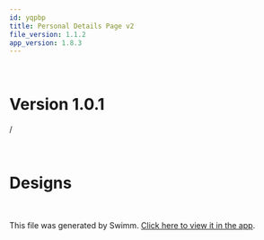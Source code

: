 ```yaml
---
id: yqpbp
title: Personal Details Page v2
file_version: 1.1.2
app_version: 1.8.3
---
```


<br/>

# Version 1.0.1

/

<br/>

# Designs

<br/>

This file was generated by Swimm. [Click here to view it in the app](https://app.swimm.io/repos/Z2l0aHViJTNBJTNBYmFja2VuZC1zd2ltbSUzQSUzQXJpY2FyZG9sb3Blemc=/docs/yqpbp).
